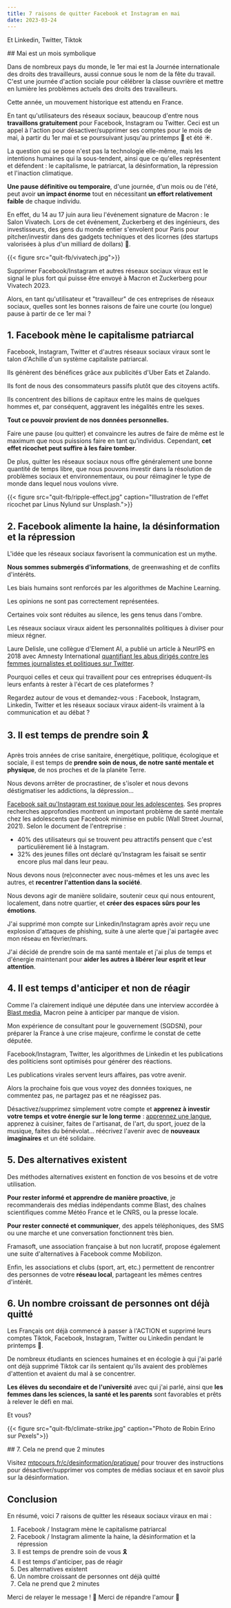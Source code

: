 ```yaml
---
title: 7 raisons de quitter Facebook et Instagram en mai
date: 2023-03-24
---
```


Et Linkedin, Twitter, Tiktok

<!--more-->

## Mai est un mois symbolique

Dans de nombreux pays du monde, le 1er mai est la Journée internationale des droits des travailleurs, aussi connue sous le nom de la fête du travail. C'est une journée d'action sociale pour célébrer la classe ouvrière et mettre en lumière les problèmes actuels des droits des travailleurs.

Cette année, un mouvement historique est attendu en France.

En tant qu'utilisateurs des réseaux sociaux, beaucoup d'entre nous <b>travaillons gratuitement</b> pour Facebook, Instagram ou Twitter. Ceci est un appel à l'action pour désactiver/supprimer ses comptes pour le mois de mai, à partir du 1er mai et se poursuivant jusqu'au printemps 🌸 et été ☀️.

La question qui se pose n'est pas la technologie elle-même, mais les intentions humaines qui la sous-tendent, ainsi que ce qu'elles représentent et défendent : le capitalisme, le patriarcat, la désinformation, la répression et l'inaction climatique.

<b>Une pause définitive ou temporaire</b>, d'une journée, d'un mois ou de l'été, peut avoir <b>un impact énorme</b> tout en nécessitant <b>un effort relativement faible</b> de chaque individu.

En effet, du 14 au 17 juin aura lieu l'événement signature de Macron : le Salon Vivatech. Lors de cet événement, Zuckerberg et des ingénieurs, des investisseurs, des gens du monde entier s'envolent pour Paris pour pitcher/investir dans des gadgets techniques et des licornes (des startups valorisées à plus d'un milliard de dollars) 🦄.

{{< figure src="quit-fb/vivatech.jpg">}}

Supprimer Facebook/Instagram et autres réseaux sociaux viraux est le signal le plus fort qui puisse être envoyé à Macron et Zuckerberg pour Vivatech 2023.

Alors, en tant qu'utilisateur et "travailleur" de ces entreprises de réseaux sociaux, quelles sont les bonnes raisons de faire une courte (ou longue) pause à partir de ce 1er mai ?

## 1. Facebook mène le capitalisme patriarcal

Facebook, Instagram, Twitter et d'autres réseaux sociaux viraux sont le talon d'Achille d'un système capitaliste patriarcal.

Ils génèrent des bénéfices grâce aux publicités d'Uber Eats et Zalando.

Ils font de nous des consommateurs passifs plutôt que des citoyens actifs.

Ils concentrent des billions de capitaux entre les mains de quelques hommes et, par conséquent, aggravent les inégalités entre les sexes.

<b>Tout ce pouvoir provient de nos données personnelles.</b>

Faire une pause (ou quitter) et convaincre les autres de faire de même est le maximum que nous puissions faire en tant qu'individus. Cependant, <b>cet effet ricochet peut suffire à les faire tomber</b>.

De plus, quitter les réseaux sociaux nous offre généralement une bonne quantité de temps libre, que nous pouvons investir dans la résolution de problèmes sociaux et environnementaux, ou pour réimaginer le type de monde dans lequel nous voulons vivre.

{{< figure src="quit-fb/ripple-effect.jpg" caption="Illustration de l'effet ricochet par Linus Nylund sur Unsplash.">}}

## 2. Facebook alimente la haine, la désinformation et la répression

L'idée que les réseaux sociaux favorisent la communication est un mythe.

<b>Nous sommes submergés d'informations</b>, de greenwashing et de conflits d'intérêts.

Les biais humains sont renforcés par les algorithmes de Machine Learning.

Les opinions ne sont pas correctement représentées.

Certaines voix sont réduites au silence, les gens tenus dans l'ombre.

Les réseaux sociaux viraux aident les personnalités politiques à diviser pour mieux régner.

Laure Delisle, une collègue d'Element AI, a publié un article à NeurIPS en 2018 avec Amnesty International [quantifiant les abus dirigés contre les femmes journalistes et politiques sur Twitter](https://aiforsocialgood.github.io/2018/pdfs/track1/19_aisg_neurips2018.pdf).

Pourquoi celles et ceux qui travaillent pour ces entreprises éduquent-ils leurs enfants à rester à l'écart de ces plateformes ?

Regardez autour de vous et demandez-vous : Facebook, Instagram, Linkedin, Twitter et les réseaux sociaux viraux aident-ils vraiment à la communication et au débat ?

## 3. Il est temps de prendre soin 🎗️

Après trois années de crise sanitaire, énergétique, politique, écologique et sociale, il est temps de <b>prendre soin de nous, de notre santé mentale et physique</b>, de nos proches et de la planète Terre.

Nous devons arrêter de procrastiner, de s'isoler et nous devons déstigmatiser les addictions, la dépression…

[Facebook sait qu'Instagram est toxique pour les adolescentes](https://www.wsj.com/articles/the-facebook-files-11631713039?mod=bigtop-breadcrumb). Ses propres recherches approfondies montrent un important problème de santé mentale chez les adolescents que Facebook minimise en public (Wall Street Journal, 2021). Selon le document de l'entreprise :
- 40% des utilisateurs qui se trouvent peu attractifs pensent que c'est particulièrement lié à Instagram.
- 32% des jeunes filles ont déclaré qu'Instagram les faisait se sentir encore plus mal dans leur peau.

Nous devons nous (re)connecter avec nous-mêmes et les uns avec les autres, et <b>recentrer l'attention dans la société</b>.

Nous devons agir de manière solidaire, soutenir ceux qui nous entourent, localement, dans notre quartier, et <b>créer des espaces sûrs pour les émotions</b>.

J'ai supprimé mon compte sur Linkedin/Instagram après avoir reçu une explosion d'attaques de phishing, suite à une alerte que j'ai partagée avec mon réseau en février/mars.

J'ai décidé de prendre soin de ma santé mentale et j'ai plus de temps et d'énergie maintenant pour <b>aider les autres à libérer leur esprit et leur attention</b>.

## 4. Il est temps d'anticiper et non de réagir

Comme l'a clairement indiqué une députée dans une interview accordée à [Blast media](https://www.blast-info.fr/emissions/2022/les-revelations-dune-deputee-au-coeur-du-systeme-macron-avec-frederique-dumas-9VNRlqrPSdaQKULTrvie5A), Macron peine à anticiper par manque de vision.

Mon expérience de consultant pour le gouvernement (SGDSN), pour préparer la France à une crise majeure, confirme le constat de cette députée.

Facebook/Instagram, Twitter, les algorithmes de Linkedin et les publications des politiciens sont optimisés pour générer des réactions.

Les publications virales servent leurs affaires, pas votre avenir.

Alors la prochaine fois que vous voyez des données toxiques, ne commentez pas, ne partagez pas et ne réagissez pas.

Désactivez/supprimez simplement votre compte et <b>apprenez à investir votre temps et votre énergie sur le long terme</b> : [apprennez une langue](https://www.mtpcours.fr/en/p/language-learning/), apprenez à cuisiner, faites de l'artisanat, de l'art, du sport, jouez de la musique, faites du bénévolat... réécrivez l'avenir avec de <b>nouveaux imaginaires</b> et un été solidaire.

## 5. Des alternatives existent

Des méthodes alternatives existent en fonction de vos besoins et de votre utilisation.

<b>Pour rester informé et apprendre de manière proactive</b>, je recommanderais des médias indépendants comme Blast, des chaînes scientifiques comme Météo France et le CNRS, ou la presse locale.

<b>Pour rester connecté et communiquer</b>, des appels téléphoniques, des SMS ou une marche et une conversation fonctionnent très bien.

Framasoft, une association française à but non lucratif, propose également une suite d'alternatives à Facebook comme Mobilizon.

Enfin, les associations et clubs (sport, art, etc.) permettent de rencontrer des personnes de votre <b>réseau local</b>, partageant les mêmes centres d'intérêt.

## 6. Un nombre croissant de personnes ont déjà quitté

Les Français ont déjà commencé à passer à l'ACTION et supprimé leurs comptes Tiktok, Facebook, Instagram, Twitter ou Linkedin pendant le printemps 🌸.

De nombreux étudiants en sciences humaines et en écologie à qui j'ai parlé ont déjà supprimé Tiktok car ils sentaient qu'ils avaient des problèmes d'attention et avaient du mal à se concentrer.

<b>Les élèves du secondaire et de l'université</b> avec qui j'ai parlé, ainsi que <b>les femmes dans les sciences, la santé et les parents</b> sont favorables et prêts à relever le défi en mai.

Et vous?

{{< figure src="quit-fb/climate-strike.jpg" caption="Photo de Robin Erino sur Pexels">}}

## 7. Cela ne prend que 2 minutes

Visitez [mtpcours.fr/c/desinformation/pratique/](https://www.mtpcours.fr/c/desinformation/pratique/) pour trouver des instructions pour désactiver/supprimer vos comptes de médias sociaux et en savoir plus sur la désinformation.

## Conclusion

En résumé, voici 7 raisons de quitter les réseaux sociaux viraux en mai :
1. Facebook / Instagram mène le capitalisme patriarcal
2. Facebook / Instagram alimente la haine, la désinformation et la répression
3. Il est temps de prendre soin de vous 🎗️
4. Il est temps d'anticiper, pas de réagir
5. Des alternatives existent
6. Un nombre croissant de personnes ont déjà quitté
7. Cela ne prend que 2 minutes

Merci de relayer le message ! 🌸
Merci de répandre l'amour 💖